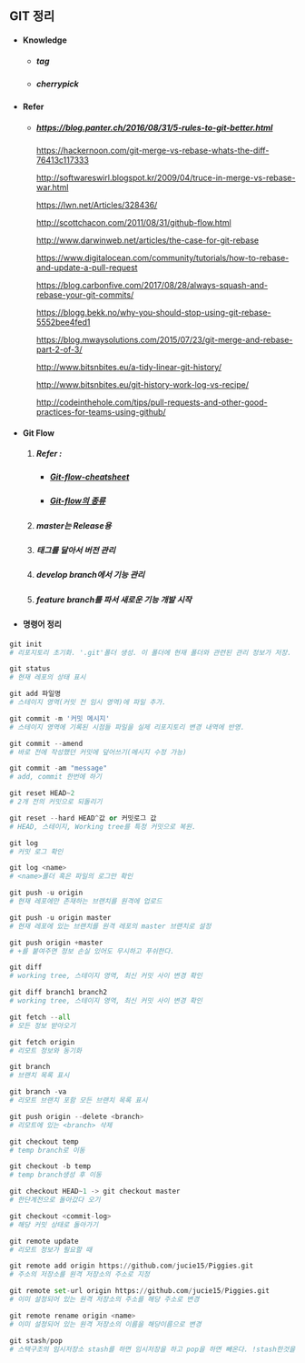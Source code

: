 ## GIT 정리

- #### Knowledge

  - ##### tag

  - ##### cherrypick

- #### Refer

  - ##### <https://blog.panter.ch/2016/08/31/5-rules-to-git-better.html>

    <https://hackernoon.com/git-merge-vs-rebase-whats-the-diff-76413c117333>

    <http://softwareswirl.blogspot.kr/2009/04/truce-in-merge-vs-rebase-war.html>

    <https://lwn.net/Articles/328436/>

    <http://scottchacon.com/2011/08/31/github-flow.html>

    <http://www.darwinweb.net/articles/the-case-for-git-rebase>

    <https://www.digitalocean.com/community/tutorials/how-to-rebase-and-update-a-pull-request>

    <https://blog.carbonfive.com/2017/08/28/always-squash-and-rebase-your-git-commits/>

    <https://blogg.bekk.no/why-you-should-stop-using-git-rebase-5552bee4fed1>

    <https://blog.mwaysolutions.com/2015/07/23/git-merge-and-rebase-part-2-of-3/>

    <http://www.bitsnbites.eu/a-tidy-linear-git-history/>

    <http://www.bitsnbites.eu/git-history-work-log-vs-recipe/>

    <http://codeinthehole.com/tips/pull-requests-and-other-good-practices-for-teams-using-github/>

- #### Git Flow

  1. ##### Refer :

     - #####  [Git-flow-cheatsheet](https://danielkummer.github.io/git-flow-cheatsheet/index.ko_KR.html)

     - ##### [Git-flow의 종류](https://ujuc.github.io/2015/12/16/git-flow-github-flow-gitlab-flow/)

  2. ##### master는 Release용

  3. ##### 태그를 달아서 버전 관리

  4. ##### develop branch에서 기능 관리

  5. ##### feature branch를 파서 새로운 기능 개발 시작

- #### 명령어 정리

```python
git init
# 리포지토리 초기화. '.git'폴더 생성. 이 폴더에 현재 폴더와 관련된 관리 정보가 저장. working tree라고 부른다. 변경 내역 등 관리.

git status
# 현재 레포의 상태 표시 

git add 파일명
# 스테이지 영역(커밋 전 임시 영역)에 파일 추가. 

git commit -m '커밋 메시지'
# 스테이지 영역에 기록된 시점들 파일을 실제 리포지토리 변경 내역에 반영.

git commit --amend
# 바로 전에 작성했던 커밋에 덮어쓰기(메시지 수정 가능)

git commit -am "message"
# add, commit 한번에 하기

git reset HEAD~2
# 2개 전의 커밋으로 되돌리기

git reset --hard HEAD^값 or 커밋로그 값
# HEAD, 스테이지, Working tree를 특정 커밋으로 복원.

git log 
# 커밋 로그 확인

git log <name>
# <name>폴더 혹은 파일의 로그만 확인

git push -u origin
# 현재 레포에만 존재하는 브랜치를 원격에 업로드

git push -u origin master
# 현재 레포에 있는 브랜치를 원격 레포의 master 브랜치로 설정

git push origin +master 
# +를 붙여주면 정보 손실 있어도 무시하고 푸쉬한다.

git diff
# working tree, 스테이지 영역, 최신 커밋 사이 변경 확인

git diff branch1 branch2
# working tree, 스테이지 영역, 최신 커밋 사이 변경 확인

git fetch --all
# 모든 정보 받아오기

git fetch origin
# 리모트 정보와 동기화

git branch
# 브랜치 목록 표시

git branch -va
# 리모트 브랜치 포함 모든 브랜치 목록 표시

git push origin --delete <branch>
# 리모트에 있는 <branch> 삭제

git checkout temp
# temp branch로 이동

git checkout -b temp
# temp branch생성 후 이동

git checkout HEAD~1 -> git checkout master
# 한단계전으로 돌아갔다 오기

git checkout <commit-log>
# 해당 커밋 상태로 돌아가기

git remote update
# 리모트 정보가 필요할 때

git remote add origin https://github.com/jucie15/Piggies.git
# 주소의 저장소를 원격 저장소의 주소로 지정

git remote set-url origin https://github.com/jucie15/Piggies.git
# 이미 설정되어 있는 원격 저장소의 주소를 해당 주소로 변경

git remote rename origin <name>
# 이미 설정되어 있는 원격 저장소의 이름을 해당이름으로 변경 

git stash/pop
# 스택구조의 임시저장소 stash를 하면 임시저장을 하고 pop을 하면 빼온다. !stash한것을 다른 브랜치에서도 pop할 수 있다.
```